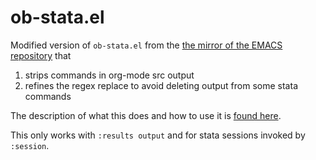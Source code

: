 # ob-stata.el
Modified version of `ob-stata.el` from the [the mirror of the EMACS repository](https://github.com/Fuco1/org-mode/blob/master/contrib/lisp/ob-stata.el) 
that
1. strips commands in org-mode src output
2. refines the regex replace to avoid deleting output from some stata commands

The description of what this does and how to use it is [found here](http://rlhick.people.wm.edu/posts/stata-and-literate-programming-in-emacs-org-mode.html).

This only works with `:results output` and for stata sessions invoked by `:session`. 

